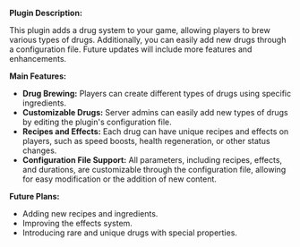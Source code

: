 

**Plugin Description:**

This plugin adds a drug system to your game, allowing players to brew various types of drugs. Additionally, you can easily add new drugs through a configuration file. Future updates will include more features and enhancements.

**Main Features:**
- **Drug Brewing:** Players can create different types of drugs using specific ingredients.
- **Customizable Drugs:** Server admins can easily add new types of drugs by editing the plugin's configuration file.
- **Recipes and Effects:** Each drug can have unique recipes and effects on players, such as speed boosts, health regeneration, or other status changes.
- **Configuration File Support:** All parameters, including recipes, effects, and durations, are customizable through the configuration file, allowing for easy modification or the addition of new content.

**Future Plans:**
- Adding new recipes and ingredients.
- Improving the effects system.
- Introducing rare and unique drugs with special properties.
